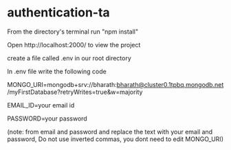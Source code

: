 # authentication-ta

From the directory's terminal run "npm install"

Open http://localhost:2000/ to view the project

create a file called .env in our root directory

In .env file write the following code

MONGO_URI=mongodb+srv://bharath:bharath@cluster0.1tpbq.mongodb.net/myFirstDatabase?retryWrites=true&w=majority     

EMAIL_ID=your email id                                                                            

PASSWORD=your password                                                                 

(note: from email and password and replace the text with your email and password, Do not use inverted commas, you dont need to edit MONGO_URI)
